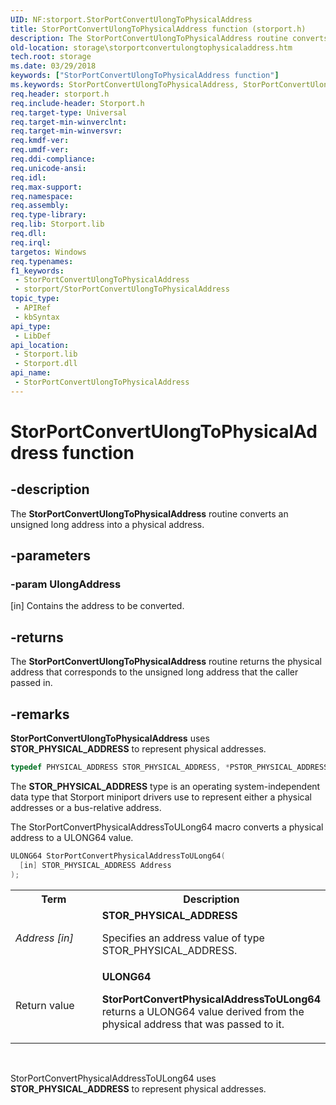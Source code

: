```yaml
---
UID: NF:storport.StorPortConvertUlongToPhysicalAddress
title: StorPortConvertUlongToPhysicalAddress function (storport.h)
description: The StorPortConvertUlongToPhysicalAddress routine converts an unsigned long address into a physical address.
old-location: storage\storportconvertulongtophysicaladdress.htm
tech.root: storage
ms.date: 03/29/2018
keywords: ["StorPortConvertUlongToPhysicalAddress function"]
ms.keywords: StorPortConvertUlongToPhysicalAddress, StorPortConvertUlongToPhysicalAddress routine [Storage Devices], storage.storportconvertulongtophysicaladdress, storport/StorPortConvertUlongToPhysicalAddress, storprt_c0da13f0-81f8-48ae-93e2-8af7bcedf4dc.xml
req.header: storport.h
req.include-header: Storport.h
req.target-type: Universal
req.target-min-winverclnt: 
req.target-min-winversvr: 
req.kmdf-ver: 
req.umdf-ver: 
req.ddi-compliance: 
req.unicode-ansi: 
req.idl: 
req.max-support: 
req.namespace: 
req.assembly: 
req.type-library: 
req.lib: Storport.lib
req.dll: 
req.irql: 
targetos: Windows
req.typenames: 
f1_keywords:
 - StorPortConvertUlongToPhysicalAddress
 - storport/StorPortConvertUlongToPhysicalAddress
topic_type:
 - APIRef
 - kbSyntax
api_type:
 - LibDef
api_location:
 - Storport.lib
 - Storport.dll
api_name:
 - StorPortConvertUlongToPhysicalAddress
---
```


# StorPortConvertUlongToPhysicalAddress function


## -description

The <b>StorPortConvertUlongToPhysicalAddress</b> routine converts an unsigned long address into a physical address.

## -parameters

### -param UlongAddress 

[in]
Contains the address to be converted.

## -returns

The <b>StorPortConvertUlongToPhysicalAddress</b> routine returns the physical address that corresponds to the unsigned long address that the caller passed in.

## -remarks

<b>StorPortConvertUlongToPhysicalAddress</b> uses <b>STOR_PHYSICAL_ADDRESS</b> to represent physical addresses.


```cpp
typedef PHYSICAL_ADDRESS STOR_PHYSICAL_ADDRESS, *PSTOR_PHYSICAL_ADDRESS;

```

The <b>STOR_PHYSICAL_ADDRESS</b> type is an operating system-independent data type that Storport miniport drivers use to represent either a physical addresses or a bus-relative address. 

The StorPortConvertPhysicalAddressToULong64 macro converts a physical address to a ULONG64 value.


```cpp
ULONG64 StorPortConvertPhysicalAddressToULong64(
  [in] STOR_PHYSICAL_ADDRESS Address
);

```



<table>
<tr>
<th>Term</th>
<th>Description</th>
</tr>
<tr>
<td width="40%">
<a id="Address__in_"></a><a id="address__in_"></a><a id="ADDRESS__IN_"></a><i>Address [in]</i>

</td>
<td width="60%">
<b>STOR_PHYSICAL_ADDRESS</b>

Specifies an address value of type STOR_PHYSICAL_ADDRESS.

</td>
</tr>
<tr>
<td width="40%">
<a id="Return_value"></a><a id="return_value"></a><a id="RETURN_VALUE"></a>Return value

</td>
<td width="60%">
<b>ULONG64</b>

<b>StorPortConvertPhysicalAddressToULong64</b> returns a ULONG64 value derived from the physical address that was passed to it.

</td>
</tr>
</table>
 

StorPortConvertPhysicalAddressToULong64 uses <b>STOR_PHYSICAL_ADDRESS</b> to represent physical addresses.

